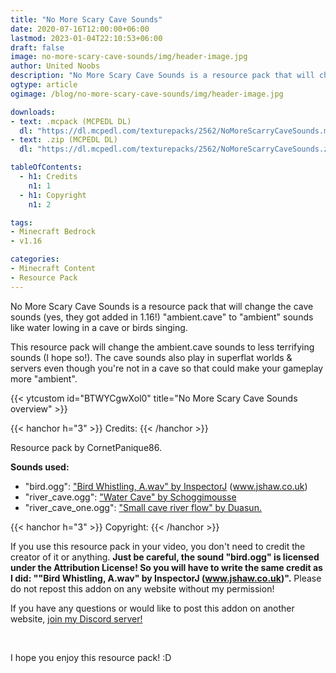 ```yaml
---
title: "No More Scary Cave Sounds"
date: 2020-07-16T12:00:00+06:00
lastmod: 2023-01-04T22:10:53+06:00
draft: false
image: no-more-scary-cave-sounds/img/header-image.jpg
author: United Noobs
description: "No More Scary Cave Sounds is a resource pack that will change the cave sounds (yes, they got added in 1.16!) ambient.cave to ambient sounds like water lowing in a cave or birds singing."
ogtype: article
ogimage: /blog/no-more-scary-cave-sounds/img/header-image.jpg

downloads:
- text: .mcpack (MCPEDL DL)
  dl: "https://dl.mcpedl.com/texturepacks/2562/NoMoreScarryCaveSounds.mcpack"
- text: .zip (MCPEDL DL)
  dl: "https://dl.mcpedl.com/texturepacks/2562/NoMoreScarryCaveSounds.zip"

tableOfContents:
  - h1: Credits
    n1: 1
  - h1: Copyright
    n1: 2

tags:
- Minecraft Bedrock
- v1.16

categories:
- Minecraft Content
- Resource Pack
---
```


No More Scary Cave Sounds is a resource pack that will change the cave sounds (yes, they got added in 1.16!) "ambient.cave" to "ambient" sounds like water lowing in a cave or birds singing.

This resource pack will change the ambient.cave sounds to less terrifying sounds (I hope so!). The cave sounds also play in superflat worlds & servers even though you're not in a cave so that could make your gameplay more "ambient".

{{< ytcustom id="BTWYCgwXol0" title="No More Scary Cave Sounds overview" >}}

{{< hanchor h="3" >}}
Credits:
{{< /hanchor >}}

Resource pack by CornetPanique86.

**Sounds used:**
- "bird.ogg": ["Bird Whistling, A.wav" by InspectorJ](https://freesound.org/people/InspectorJ/sounds/339326/) (www.jshaw.co.uk)
- "river_cave.ogg": ["Water Cave" by Schoggimousse](https://freesound.org/people/Schoggimousse/sounds/443061/)
- "river_cave_one.ogg": ["Small cave river flow" by Duasun.](https://freesound.org/people/Duasun/sounds/462661/)

{{< hanchor h="3" >}}
Copyright:
{{< /hanchor >}}

If you use this resource pack in your video, you don't need to credit the creator of it or anything. **Just be careful, the sound "bird.ogg" is licensed under the Attribution License! So you will have to write the same credit as I did: ""Bird Whistling, A.wav" by InspectorJ (www.jshaw.co.uk)".**
Please do not repost this addon on any website without my permission!

If you have any questions or would like to post this addon on another website, [join my Discord server!](https://discord.gg/dJJyryc)

&nbsp;

I hope you enjoy this resource pack! :D